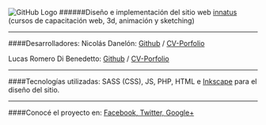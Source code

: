 ![GitHub Logo](http://innatus.com.ar/img/innatus_newsletter.png)
######Diseño e implementación del sitio web [innatus](http://www.innatus.com.ar) (cursos de capacitación web, 3d, animación y sketching)
- - -
####Desarrolladores:
Nicolás Danelón: [Github](https://github.com/nicolasdanelon) / [CV-Porfolio](http://nicolasmd.com.ar/)

Lucas Romero Di Benedetto: [Github](https://github.com/lucasromerodb) / [CV-Porfolio](http://lucasromerodb.github.io/cv/)
- - -
####Tecnologías utilizadas:
SASS (CSS), JS, PHP, HTML e [Inkscape](http://inkscape.org/) para el diseño del sitio.

- - -
####Conocé el proyecto en:
[Facebook, ](https://www.facebook.com/innatus.cursos)
[Twitter, ](https://www.twitter.com/innatus_)
[Google+](https://www.plus.google.com/+InnatusAr)





